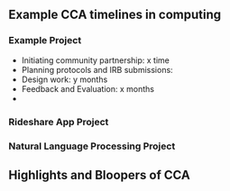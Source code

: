 ## Example CCA timelines in computing

### Example Project
- Initiating community partnership: x time
- Planning protocols and IRB submissions: 
- Design work: y months
- Feedback and Evaluation: x months
- 

### Rideshare App Project

### Natural Language Processing Project

## Highlights and Bloopers of CCA
